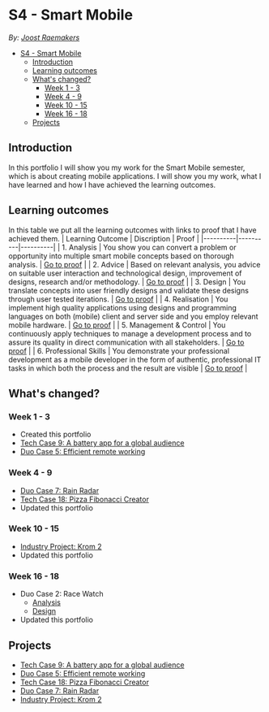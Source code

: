 # S4 - Smart Mobile

_By: [Joost Raemakers](https://github.com/jraemakers)_

- [S4 - Smart Mobile](#s4---smart-mobile)
  - [Introduction](#introduction)
  - [Learning outcomes](#learning-outcomes)
  - [What's changed?](#whats-changed)
    - [Week 1 - 3](#week-1---3)
    - [Week 4 - 9](#week-4---9)
    - [Week 10 - 15](#week-10---15)
    - [Week 16 - 18](#week-16---18)
  - [Projects](#projects)

## Introduction

In this portfolio I will show you my work for the Smart Mobile semester, which is about creating mobile applications. I will show you my work, what I have learned and how I have achieved the learning outcomes.

## Learning outcomes

In this table we put all the learning outcomes with links to proof that I have achieved them.
| Learning Outcome | Discription | Proof |
|----------|----------|----------|
| 1. Analysis | You show you can convert a problem or opportunity into multiple smart mobile concepts based on thorough analysis. | [Go to proof](./Portfolio/Analysis.md) |
| 2. Advice | Based on relevant analysis, you advice on suitable user interaction and technological design, improvement of designs, research and/or methodology. | [Go to proof](./Portfolio/Advice.md) |
| 3. Design | You translate concepts into user friendly designs and validate these designs through user tested iterations. | [Go to proof](./Portfolio/Design.md) |
| 4. Realisation | You implement high quality applications using designs and programming languages on both (mobile) client and server side and you employ relevant mobile hardware. | [Go to proof](./Portfolio/Realisation.md) |
| 5. Management & Control | You continuously apply techniques to manage a development process and to assure its quality in direct communication with all stakeholders. | [Go to proof](./Portfolio/Management%20&%20Control.md) |
| 6. Professional Skills | You demonstrate your professional development as a mobile developer in the form of authentic, professional IT tasks in which both the process and the result are visible | [Go to proof](./Portfolio/Professional%20Skills.md) |

## What's changed?

### Week 1 - 3

-   Created this portfolio
-   [Tech Case 9: A battery app for a global audience](./tech_case_9/)
-   [Duo Case 5: Efficient remote working](https://github.com/jraemakers/Efficient-remote-working)

### Week 4 - 9

-   [Duo Case 7: Rain Radar](https://github.com/jraemakers/how-wet-will-i-get)
-   [Tech Case 18: Pizza Fibonacci Creator](./tech_case_18/)
-   Updated this portfolio

### Week 10 - 15

-   [Industry Project: Krom 2](https://github.com/jraemakers/industry-project-krom2)
-   Updated this portfolio

### Week 16 - 18

-   Duo Case 2: Race Watch
    -   [Analysis](./Portfolio/Analysis.md#week-16---18)
    -   [Design](./Portfolio/Design.md#week-16---18)
-   Updated this portfolio

## Projects

-   [Tech Case 9: A battery app for a global audience](./tech_case_9/)
-   [Duo Case 5: Efficient remote working](https://github.com/jraemakers/Efficient-remote-working)
-   [Tech Case 18: Pizza Fibonacci Creator](./tech_case_18/)
-   [Duo Case 7: Rain Radar](https://github.com/jraemakers/how-wet-will-i-get)
-   [Industry Project: Krom 2](https://github.com/jraemakers/industry-project-krom2)

